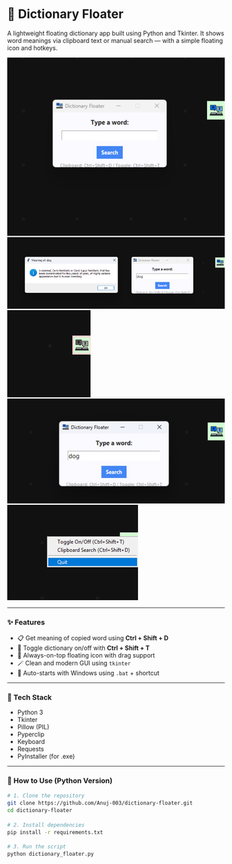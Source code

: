 # 🧠 Dictionary Floater

A lightweight floating dictionary app built using Python and Tkinter. It shows word meanings via clipboard text or manual search — with a simple floating icon and hotkeys.

![Floating Icon Screenshot](icon.png)
![Result](result.png)
![Toggle](toggle.png)
![Toggle](toggle2.png)
![Right Click View](Right_Click.png)

---

### ✨ Features

- 📋 Get meaning of copied word using **Ctrl + Shift + D**
- 🔄 Toggle dictionary on/off with **Ctrl + Shift + T**
- 📌 Always-on-top floating icon with drag support
- 🪄 Clean and modern GUI using `tkinter`
- 💾 Auto-starts with Windows using `.bat` + shortcut

---

### 🔧 Tech Stack

- Python 3
- Tkinter
- Pillow (PIL)
- Pyperclip
- Keyboard
- Requests
- PyInstaller (for .exe)

---

### 🚀 How to Use (Python Version)

```bash
# 1. Clone the repository
git clone https://github.com/Anuj-003/dictionary-floater.git
cd dictionary-floater

# 2. Install dependencies
pip install -r requirements.txt

# 3. Run the script
python dictionary_floater.py

